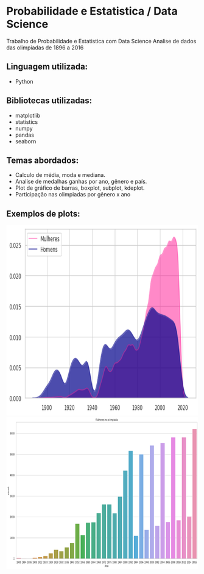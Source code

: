 # Probabilidade e Estatistica / Data Science
Trabalho de Probabilidade e Estatistica com Data Science
Analise de dados das olimpiadas de 1896 a 2016
## Linguagem utilizada: 
- Python
## Bibliotecas utilizadas:
- matplotlib
- statistics
- numpy 
- pandas
- seaborn
## Temas abordados:
- Calculo de média, moda e mediana.
- Analise de medalhas ganhas por ano, gênero e país.
- Plot de gráfico de barras, boxplot, subplot, kdeplot.
- Participação nas olimpiadas por gênero x ano

## Exemplos de plots:
<img src="https://github.com/Kw-Vinicius/Probabilidade-e-Estatistica/blob/master/Imagens/img3.png" width = "1000" height="500">

<img src="https://github.com/Kw-Vinicius/Probabilidade-e-Estatistica/blob/master/Imagens/imagem.png" width = "1000" height="400">

